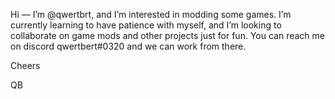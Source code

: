 Hi — I’m @qwertbrt, and I’m interested in modding some games.
I’m currently learning to have patience with myself, and I’m looking to collaborate on game mods and other projects just for fun.
You can reach me on discord qwertbert#0320 and we can work from there. 

Cheers

QB
<!---
qwerbrt out
--->
